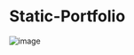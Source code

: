 # Static-Portfolio

![image](https://github.com/YashNuhash/Static-Portfolio/assets/106915718/964e46d1-1fc3-4d03-9339-d73898725a7e)

